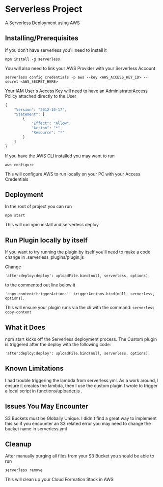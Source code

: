 # Serverless Project
A Serverless Deployment using AWS

## Installing/Prerequisites
If you don't have serverless you'll need to install it

```npm install -g serverless```

You will also need to link your AWS Provider with your Serverless Account

``` serverless config credentials -p aws --key <AWS_ACCESS_KEY_ID> --secret <AWS_SECRET_HERE> ```

Your IAM User's Access Key will need to have an AdministratorAccess Policy attached directly to the User

```javascript
{
    "Version": "2012-10-17",
    "Statement": [
        {
            "Effect": "Allow",
            "Action": "*",
            "Resource": "*"
        }
    ]
}
```

If you have the AWS CLI installed you may want to run

```aws configure```

This will configure AWS to run locally on your PC with your Access Credentials

## Deployment
In the root of project you can run

```npm start```

This will run npm install and serverless deploy

## Run Plugin locally by itself

If you want to try running the plugin by itself you'll need to make a code change in .serverless_plugins/plugin.js

Change

```'after:deploy:deploy': uploadFile.bind(null, serverless, options),```

to the commented out line below it

```'copy-content:triggerActions': triggerActions.bind(null, serverless, options),```

This will ensure your plugin runs via the cli with the command:
```serverless copy-content```

## What it Does
npm start kicks off the Serverless deployment process. The Custom plugin is triggered after the deploy with the following code:

``` 'after:deploy:deploy': uploadFile.bind(null, serverless, options), ```

## Known Limitations
I had trouble triggering the lambda from serverless.yml. As a work around, I ensure it creates the lambda, then I use the custom plugin I wrote to trigger a local script in functions/uploader.js .

## Issues You May Encounter
S3 Buckets must be Globally Unique. I didn't find a great way to implement this so if you encounter an S3 related error you may need to change the bucket name in serverless.yml

## Cleanup
After manually purging all files from your S3 Bucket you should be able to run 

```serverless remove``` 

This will clean up your Cloud Formation Stack in AWS


